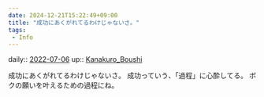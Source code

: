 ```yaml
---
date: 2024-12-21T15:22:49+09:00
title: "成功にあくがれてるわけじゃないさ。"
tags:
 - Info
---
```


daily:: [2022-07-06](Daily_Note/2022-07-06.md)
up:: [Kanakuro_Boushi](../Bar/Novel/Nacaria/Kanakuro_Boushi.md)

成功にあくがれてるわけじゃないさ。
成功っていう、「過程」に心酔してる。
ボクの願いを叶えるための過程にね。